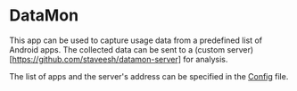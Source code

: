 # DataMon

This app can be used to capture usage data from a predefined list of Android apps. The collected data can be sent to a (custom server)[https://github.com/staveesh/datamon-server] for analysis.

The list of apps and the server's address can be specified in the [Config](https://github.com/staveesh/DataMon/blob/giggs/app/src/main/java/za/ac/uct/cs/videodatausageapp/Config.java) file.
